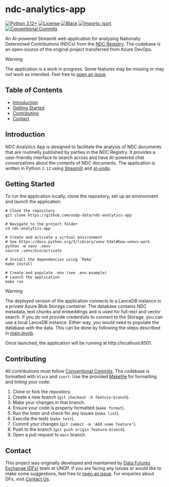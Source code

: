 # ndc-analytics-app

[![Python 3.12+](https://img.shields.io/badge/python-3.12+-blue.svg)](https://www.python.org/downloads/release/python-3120/)
[![License](https://img.shields.io/github/license/undp-data/ndc-analytics-app)](https://github.com/undp-data/ndc-analytics-app/blob/main/LICENSE)
[![Black](https://img.shields.io/badge/code%20style-black-000000.svg)](https://github.com/psf/black)
[![Imports: isort](https://img.shields.io/badge/%20imports-isort-%231674b1?style=flat&labelColor=ef8336)](https://pycqa.github.io/isort/)
[![Conventional Commits](https://img.shields.io/badge/Conventional%20Commits-1.0.0-%23FE5196?logo=conventionalcommits&logoColor=white)](https://conventionalcommits.org)

An AI-powered Streamlit web application for analysing Nationally Determined Contributions (NDCs) from the [NDC Registry](https://unfccc.int/NDCREG). The codebase is an open-source
of the original project transferred from Azure DevOps.

> [!WARNING]  
> The application is a work in progress. Some features may be missing or may not work as intended. Feel free to [open an issue](https://github.com/UNDP-Data/ndc-analytics-app/issues).

## Table of Contents

- [Introduction](#introduction)
- [Getting Started](#getting-started)
- [Contributing](#contributing)
- [Contact](#contact)

## Introduction 

NDC Analytics App is designed to facilitate the analysis of NDC documents that are routinelly published by parties in the NDC Registry. It provides a user-friendly interface to search across and have AI-powered chat conversations about the contents of NDC documents. The application is written in Python `3.12` using [Streamlit](https://streamlit.io) and [st-undp](https://undp-data.github.io/st-undp/).

## Getting Started

To run the application locally, clone the repository, set up an environment and launch the application.

```shell
# Clone the repository
git clone https://github.com/undp-data/ndc-analytics-app

# Navigate to the project folder
cd ndc-analytics-app

# Create and activate a virtual environment
# See https://docs.python.org/3/library/venv.html#how-venvs-work
python -m venv .venv
source .venv/bin/activate

# Install the dependencies using `Make`
make install

# Create and populate .env (see .env.example)
# Launch the application
make run
```

> [!WARNING]  
> The deployed version of the application connects to a LanceDB instance in a private Azure Blob Storage container. The database contains NDC metadata, text chunks and embeddings and is used for full-text and vector search. If you do not provide credentials to connect to
the Storage, you can use a local LanceDB instance. Either way, you would need to
populate the database with the data. This can be done by following the steps described in [main.ipynb](./main.ipynb).

Once launched, the application will be running at http://localhost:8501.

## Contributing

All contributions must follow [Conventional Commits](https://www.conventionalcommits.org/en/v1.0.0/). The codebase is formatted with `black` and `isort`. Use the provided [Makefile](Makefile) for formatting and linting your code.

1. Clone or fork the repository.
2. Create a new branch (`git checkout -b feature-branch`).
3. Make your changes in that branch.
4. Ensure your code is properly formatted (`make format`).
5. Run the linter and check for any issues (`make lint`).
6. Execute the tests (`make test`).
7. Commit your changes (`git commit -m 'Add some feature'`).
8. Push to the branch (`git push origin feature-branch`).
9. Open a pull request to `main` branch.

## Contact

This project was originally developed and maintained by [Data Futures Exchange (DFx)](https://data.undp.org) team at UNDP.
If you are facing any issues or would like to make some suggestions, feel free to
[open an issue](https://github.com/undp-data/ndc-analytics-app/issues/new/choose).
For enquiries about DFx, visit [Contact Us](https://data.undp.org/contact-us).
